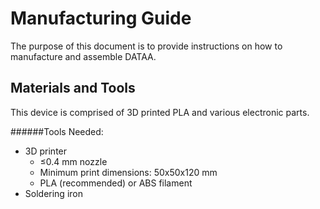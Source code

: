 # Manufacturing Guide
The purpose of this document is to provide instructions on how to manufacture and assemble DATAA.

## Materials and Tools
This device is comprised of 3D printed PLA and various electronic parts.

######Tools Needed:
* 3D printer
  * ≤0.4 mm nozzle
  * Minimum print dimensions: 50x50x120 mm
  * PLA (recommended) or ABS filament
* Soldering iron
